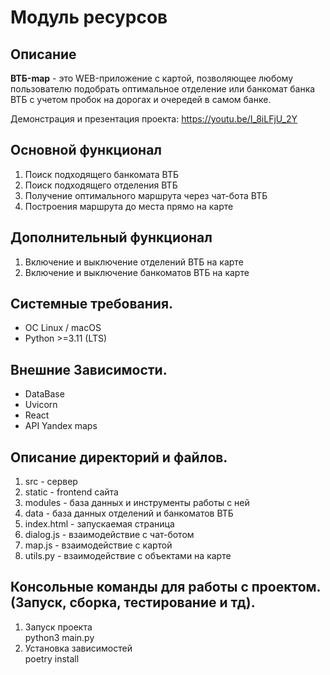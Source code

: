 # Модуль ресурсов

## Описание
**ВТБ-map** - это WEB-приложение с картой, позволяющее любому пользователю подобрать оптимальное отделение или банкомат банка ВТБ с учетом пробок на дорогах и очередей в самом банке.<br>

Демонстрация и презентация проекта: https://youtu.be/I_8iLFjU_2Y

## Основной функционал
1. Поиск подходящего банкомата ВТБ
2. Поиск подходящего отделения ВТБ
3. Получение оптимального маршрута через чат-бота ВТБ
4. Построения маршрута до места прямо на карте

## Дополнительный функционал
1. Включение и выключение отделений ВТБ на карте
2. Включение и выключение банкоматов ВТБ на карте

## Системные требования.
+ ОС Linux / macOS
+ Python >=3.11 (LTS)

## Внешние Зависимости.
+ DataBase
+ Uvicorn
+ React
+ API Yandex maps


## Описание директорий и файлов.
1. src - сервер
2. static - frontend сайта
3. modules - база данных и инструменты работы с ней
4. data - база данных отделений и банкоматов ВТБ
5. index.html - запускаемая страница
6. dialog.js - взаимодействие с чат-ботом
7. map.js - взаимодействие с картой
8. utils.py - взаимодействие с объектами на карте

## Консольные команды для работы с проектом. (Запуск, сборка, тестирование и тд).
1. Запуск проекта<br>
python3 main.py
2. Установка зависимостей<br>
poetry install
